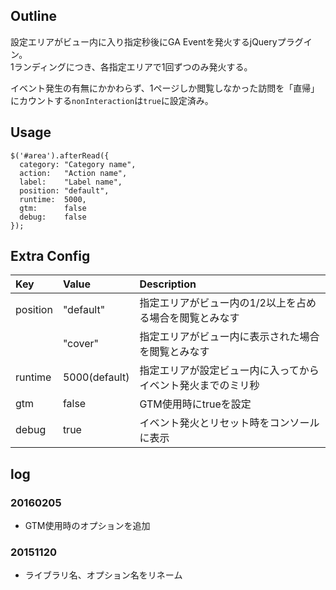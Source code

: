 ## Outline
設定エリアがビュー内に入り指定秒後にGA Eventを発火するjQueryプラグイン。  
1ランディングにつき、各指定エリアで1回ずつのみ発火する。

イベント発生の有無にかかわらず、1ページしか閲覧しなかった訪問を「直帰」にカウントする`nonInteraction`は`true`に設定済み。



## Usage
```
$('#area').afterRead({
  category: "Category name",
  action:   "Action name",
  label:    "Label name",
  position: "default",
  runtime:  5000,
  gtm:      false
  debug:    false
});
```



## Extra Config
| Key      | Value         | Description |
|:---------|:--------------|:------------|
| position | "default"     | 指定エリアがビュー内の1/2以上を占める場合を閲覧とみなす      |
|          | "cover"       | 指定エリアがビュー内に表示された場合を閲覧とみなす           |
| runtime  | 5000(default) | 指定エリアが設定ビュー内に入ってからイベント発火までのミリ秒 |
| gtm      | false         | GTM使用時にtrueを設定                                        |
| debug    | true          | イベント発火とリセット時をコンソールに表示                   |



## log
### 20160205
* GTM使用時のオプションを追加

### 20151120
* ライブラリ名、オプション名をリネーム
